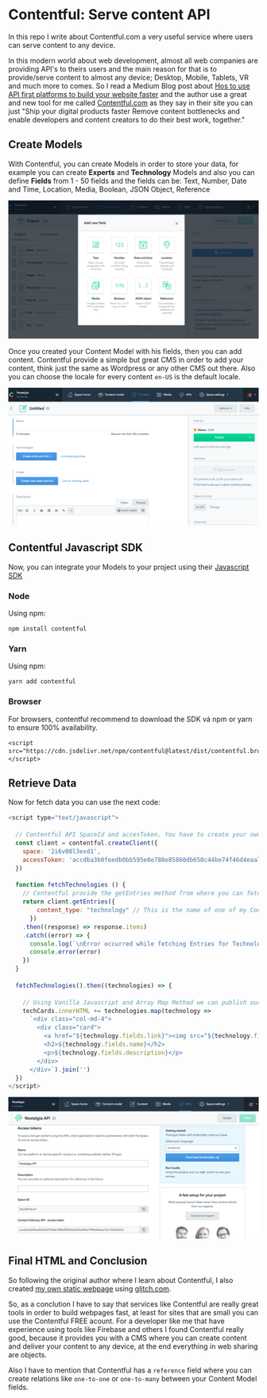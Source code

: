 # Contentful: Serve content API
In this repo I write about Contentful.com a very useful service where users can serve content to any device.

In this modern world about web development, almost all web companies are providing API's to theirs users and the main reason for that is to provide/serve content to almost any device; Desktop, Mobile, Tablets, VR and much more to comes. So I read a Medium Blog post about [Hos to use API first platforms to build your website faster](https://medium.freecodecamp.org/how-to-use-api-first-platforms-to-build-your-websites-faster-e917e8318ee) and the author use a great and new tool for me called [Contentful.com](https://www.contentful.com/) as they say in their site you can just "Ship your digital products faster
Remove content bottlenecks and enable developers and content creators to do their best work, together."

## Create Models
With Contentful, you can create Models in order to store your data, for example you can create **Experts** and **Technology** Models and also you can define **Fields** from 1 - 50 fields and the fields can be: Text, Number, Date and Time, Location, Media, Boolean, JSON Object, Reference

![ContentFul Fields](https://github.com/crisecheverria/contentful-serve-content-API/blob/master/images/contentful-fields.png)

Once you created your Content Model with his fields, then you can add content. Contentful provide a simple but great CMS in order to add your content, think just the same as Wordpress or any other CMS out there. Also you can choose the locale for every content `en-US` is the default locale.

![ContentFul CMS](https://github.com/crisecheverria/contentful-serve-content-API/blob/master/images/contentful-cms.png)

## Contentful Javascript SDK
Now, you can integrate your Models to your project using their [Javascript SDK](https://github.com/contentful/contentful.js)

### Node
Using npm:
```
npm install contentful
```
### Yarn
Using npm:
```
yarn add contentful
```
### Browser
For browsers, contentful recommend to download the SDK vá npm or yarn to ensure 100% availability.
```
<script src="https://cdn.jsdelivr.net/npm/contentful@latest/dist/contentful.browser.min.js"></script>
```
## Retrieve Data
Now for fetch data you can use the next code:
```javascript
<script type="text/javascript">

  // Contentful API SpaceId and accesToken. You have to create your own SpaceId and accesToken inside the API header Menu
  const client = contentful.createClient({
    space: '2i6v00l3evd1',
    accessToken: 'accdba3b0feedb0bb595e8e788e85860db650c44be74f46d4eaa7dc733bb6b5c'
  })

  function fetchTechnologies () {
    // Contentful provide the getEntries method from where you can fetch your Content Model data.
    return client.getEntries({
        content_type: "technology" // This is the name of one of my Content Model
      })
    .then((response) => response.items)
    .catch((error) => {
      console.log(`\nError occurred while fetching Entries for Technology:`)
      console.error(error)
    })
  }

  fetchTechnologies().then((technologies) => {

    // Using Vanilla Javascript and Array Map Method we can publish our content in our HTML page
    techCards.innerHTML += technologies.map(technology => 
      `<div class="col-md-4">
        <div class="card">
          <a href="${technology.fields.link}"><img src="${technology.fields.logo.fields.file.url}" class="small-logo" /></a>
          <h2>${technology.fields.name}</h2>
          <p>${technology.fields.description}</p>
        </div>
      </div>`).join('')
  })
</script>
```

![ContentFul API](https://github.com/crisecheverria/contentful-serve-content-API/blob/master/images/contentful-api.png)

## Final HTML and Conclusion
So following the original author where I learn about Contentful, I also created [my own static webpage](https://cyber-sun.glitch.me) using [glitch.com](https://glitch.com).

So, as a conclution I have to say that services like Contentful are really great tools in order to build webpages fast, at least for sites that are small you can use the Contentful FREE acount. For a developer like me that have experience using tools like Firebase and others I found Contentful really good, because it provides you with a CMS where you can create content and deliver your content to any device, at the end everything in web sharing are objects.

Also I have to mention that Contentful has a `reference` field where you can create relations like `one-to-one` or `one-to-many` between your Content Model fields.